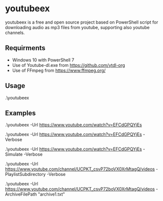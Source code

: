 # youtubeex

youtubeex is a free and open source project based on PowerShell script for downloading audio as mp3 files from youtube, supporting also youtube channels.

## Requirments

* Windows 10 with PowerShell 7
* Use of Youtube-dl.exe from https://github.com/ytdl-org
* Use of FFmpeg from https://www.ffmpeg.org/

## Usage

.\youtubeex

## Examples

.\youtubeex -Url https://www.youtube.com/watch?v=EFCdGPQYjEs

.\youtubeex -Url https://www.youtube.com/watch?v=EFCdGPQYjEs -Verbose

.\youtubeex -Url https://www.youtube.com/watch?v=EFCdGPQYjEs -Simulate -Verbose

.\youtubeex -Url https://www.youtube.com/channel/UCPKT_csvP72boVX0XrMtagQ/videos -PlaylistSubdirectory -Verbose

.\youtubeex -Url https://www.youtube.com/channel/UCPKT_csvP72boVX0XrMtagQ/videos -ArchiveFilePath "archive1.txt"
